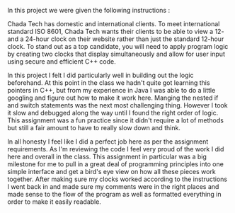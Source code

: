 In this project we were given the following instructions : 

Chada Tech has domestic and international clients. To meet international standard ISO 8601, 
Chada Tech wants their clients to be able to view a 12- and a 24-hour clock on their website rather than just the standard 12-hour clock.
To stand out as a top candidate, you will need to apply program logic by creating two clocks that display simultaneously and allow for user input using secure and efficient C++ code.

In this project I felt I did particularly well in building out the logic beforehand. At this point in the class we hadn't quite got learning this pointers in C++,
but from my experience in Java I was able to do a little googling and figure out how to make it work here. Manging the nested if and switch statements was the
next most challenging thing. However I took it slow and debugged along the way until I found the right order of logic. This assignment was a fun practice since
it didn't require a lot of methods but still a fair amount to have to really slow down and think.

In all honesty I feel like I did a perfect job here as per the assignment requirements. As I'm reviewing the code I feel very proud of the work I did here and 
overall in the class. This assignment in particular was a big milestone for me to pull in a great deal of programming principles into one simple interface and get
a bird's eye view on how all these pieces work together. After making sure my clocks worked according to the instructions I went back in and made sure my comments
were in the right places and made sense to the flow of the program as well as formatted everything in order to make it easily readable. 
